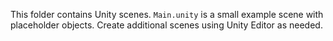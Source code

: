 This folder contains Unity scenes. `Main.unity` is a small example scene with
placeholder objects. Create additional scenes using Unity Editor as needed.
